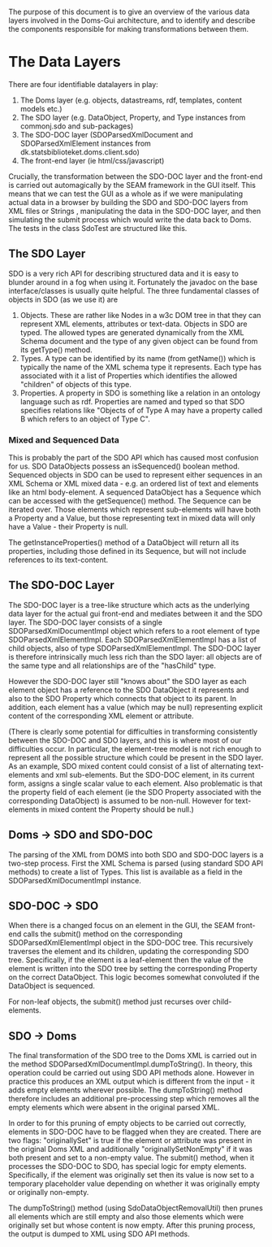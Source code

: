 The purpose of this document is to give an overview of the various data layers involved in the Doms-Gui
architecture, and to identify and describe the components responsible for
making transformations between them.

# The Data Layers

There are four identifiable datalayers in play:

1. The Doms layer (e.g. objects, datastreams, rdf, templates, content models etc.)
1. The SDO layer (e.g. DataObject, Property, and Type instances from commonj.sdo and sub-packages)
1. The SDO-DOC layer (SDOParsedXmlDocument and SDOParsedXmlElement instances from dk.statsbiblioteket.doms.client.sdo)
1. The front-end layer (ie html/css/javascript)

Crucially, the transformation between the SDO-DOC layer and the front-end is carried out automagically by the SEAM
framework in the GUI itself. This means that we can test
the GUI as a whole as if we were manipulating actual data in a browser by building the SDO and SDO-DOC layers from XML files or Strings
, manipulating the data in the SDO-DOC layer, and then simulating the
submit process which would write the data back to Doms. The tests in the class SdoTest are structured like this.

## The SDO Layer

SDO is a very rich API for describing structured data and it is easy to blunder around in a fog when using it.
Fortunately the javadoc on the base interface/classes is usually quite
helpful. The three fundamental classes of objects in SDO (as we use it) are

1. Objects. These are rather like Nodes in a w3c DOM tree in that they can represent XML elements, attributes or text-data. Objects in SDO are typed. The allowed types
are generated dynamically from the XML Schema document and the type of any given object can be found from its getType() method.
1. Types. A type can be identified by its name (from getName()) which is typically the name of the XML schema type it represents. Each type has associated with it a
list of Properties which identifies the allowed "children" of objects of this type.
1. Properties. A property in SDO is something like a relation in an ontology language such as rdf. Properties are named and typed so that SDO specifies relations like "Objects of
of Type A may have a property called B which refers to an object of Type C".

### Mixed and Sequenced Data

This is probably the part of the SDO API which has caused most confusion for us. SDO DataObjects possess an isSequenced() boolean method. Sequenced objects
in SDO can be used to represent either sequences in an XML Schema or XML mixed data - e.g. an ordered list of text and elements like an html body-element. A
sequenced DataObject has a Sequence which can be accessed with the getSequence() method. The Sequence can be iterated over. Those elements which represent
sub-elements will have both a Property and a Value, but those representing text in mixed data will only have a Value - their Property is null.

The getInstanceProperties() method of a DataObject will return all its properties, including those defined in its Sequence, but will not include references to
its text-content.

## The SDO-DOC Layer

The SDO-DOC layer is a tree-like structure which acts as the underlying data layer for the actual gui front-end and
mediates between it and the SDO layer. The SDO-DOC layer consists of a single SDOParsedXmlDocumentImpl object which
refers to a root element of type SDOParsedXmlElementImpl. Each SDOParsedXmlElementImpl has a list of child objects,
also of type SDOParsedXmlElementImpl. The SDO-DOC layer is therefore intrinsically much less rich than the SDO layer:
 all objects are of the same type and all relationships are of the "hasChild" type.

However the SDO-DOC layer still "knows about" the SDO layer as each element object has a reference to the SDO
DataObject it represents and also to the SDO Property which connects that object to its parent. In addition, each element has a
value (which may be null) representing explicit content of the corresponding XML element or attribute.

(There is clearly some potential for difficulties in transforming consistently between the SDO-DOC and SDO layers, and
this is where most of our difficulties occur. In particular, the element-tree model is not rich enough to represent
all the possible structure which could be present in the SDO layer. As an example, SDO mixed content could consist of
a list of alternating text-elements and xml sub-elements. But the SDO-DOC element, in its current form, assigns a
single scalar value to each element. Also problematic is that the property field of each element (ie the SDO Property
 associated with the corresponding DataObject) is assumed to be non-null. However for text-elements in mixed content the Property should be null.)

## Doms -> SDO and SDO-DOC

The parsing of the XML from DOMS into both SDO and SDO-DOC layers is a two-step process. First the XML Schema is parsed
(using standard SDO API methods) to create a list of Types. This list is available as a field in the SDOParsedXmlDocumentImpl
instance.



## SDO-DOC -> SDO

When there is a changed focus on an element in the GUI, the SEAM front-end calls the submit() method on the
corresponding SDOParsedXmlElementImpl object in the SDO-DOC tree. This recursively traverses the element and
its children, updating the corresponding SDO tree. Specifically, if the element is a leaf-element then the value
of the element is written into the SDO tree by setting the corresponding Property on the correct DataObject. This
logic becomes somewhat convoluted if the DataObject is sequenced.

For non-leaf objects, the submit() method just recurses over child-elements.

## SDO -> Doms

The final transformation of the SDO tree to the Doms XML is carried out in the method SDOParsedXmlDocumentImpl.dumpToString().
In theory, this operation could be carried out using SDO API methods alone. However in practice this produces an
XML output which is different from the input - it adds empty elements wherever possible. The dumpToString() method
therefore includes an additional pre-processing step which removes all the empty elements which were absent in
the original parsed XML.

In order to for this pruning of empty objects to be carried out correctly, elements in SDO-DOC have to be flagged when
they are created.
There are two flags: "originallySet" is true if the element or attribute was present in the original Doms XML and additionally
 "originallySetNonEmpty" if it was both present and set to a non-empty value. The submit() method, when it processes
 the SDO-DOC to SDO, has special logic for empty elements. Specifically, if the element was originally set then its
  value is now set to a temporary placeholder value depending on whether it was originally empty or originally non-empty.

The dumpToString() method (using SdoDataObjectRemovalUtil) then prunes all elements which are still empty and also those
elements which were originally set but whose content is now empty. After this pruning process, the output is dumped to
XML using SDO API methods.